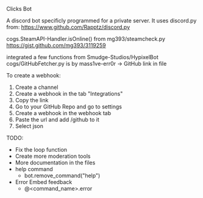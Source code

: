 Clicks Bot

A discord bot specificly programmed for a private server.
It uses discord.py from:
https://www.github.com/Rapptz/discord.py

cogs.SteamAPI-Handler.isOnline() from mg393/steamcheck.py
https://gist.github.com/mg393/3119259

integrated a few functions from Smudge-Studios/HypixelBot
cogs/GitHubFetcher.py is by mass1ve-err0r -> GitHub link in file

To create a webhook:

1. Create a channel
2. Create a webhook in the tab "Integrations"
3. Copy the link
4. Go to your GitHub Repo and go to settings
5. Create a webhook in the webhook tab
6. Paste the url and add /github to it
7. Select json

TODO:
- Fix the loop function
- Create more moderation tools
- More documentation in the files
- help command
	- bot.remove_command("help")
- Error Embed feedback
	- @<command_name>.error


